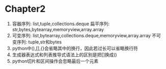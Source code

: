 # Chapter2

1. 容器序列: list,tuple,collections.deque
   扁平序列: str,bytes,bytearray,memoryview,array.array
2. 可变序列: list,bytearray,collections.deque,memoryview,array.array
   不可变序列: tuple,str和bytes
3. python中(),[],{}会省略其中的换行，因此若过长可以省略换行符
4. 生成器表达式和列表推导式语法上的区别是把[]换成()
5. python切片和区间操作会忽略最后一个元素